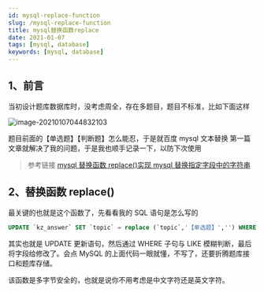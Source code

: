 ```yaml
---
id: mysql-replace-function
slug: /mysql-replace-function
title: mysql替换函数replace
date: 2021-01-07
tags: [mysql, database]
keywords: [mysql, database]
---
```


## 1、前言

当初设计题库数据库时，没考虑周全，存在多题目，题目不标准，比如下面这样

![image-20210107044832103](https://img.Brian.cn/image-20210107044832103.png)

题目前面的【单选题】【判断题】怎么能忍，于是就百度 mysql 文本替换 第一篇文章就解决了我的问题，于是我也顺手记录一下，以防下次使用

> 参考链接 [mysql 替换函数 replace()实现 mysql 替换指定字段中的字符串](https://blog.csdn.net/qq_36663951/article/details/78791138)

## 2、替换函数 replace()

最关键的也就是这个函数了，先看看我的 SQL 语句是怎么写的

```sql
UPDATE `kz_answer` SET `topic` = replace (`topic`,'【单选题】','') WHERE `topic` LIKE '%【单选题】%'
```

其实也就是 UPDATE 更新语句，然后通过 WHERE 子句与 LIKE 模糊判断，最后将字段给修改了。会点 MySQL 的上面代码一眼就懂，不写了，还要折腾题库接口和题库存储。

该函数是多字节安全的，也就是说你不用考虑是中文字符还是英文字符。
